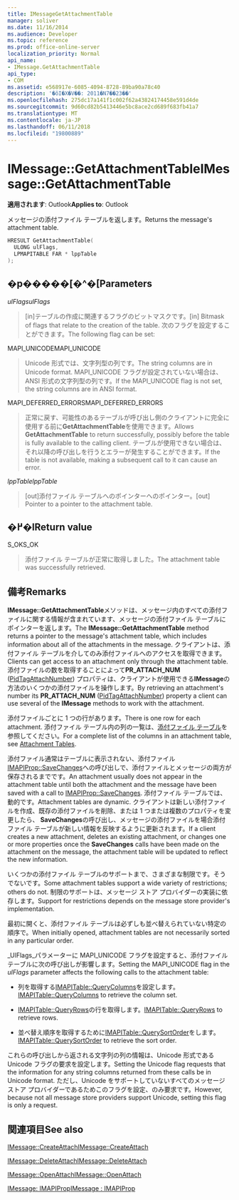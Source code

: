 ```yaml
---
title: IMessageGetAttachmentTable
manager: soliver
ms.date: 11/16/2014
ms.audience: Developer
ms.topic: reference
ms.prod: office-online-server
localization_priority: Normal
api_name:
- IMessage.GetAttachmentTable
api_type:
- COM
ms.assetid: e568917e-6085-4094-8728-89ba90a78c40
description: '�ŏI�X�V��: 2011�N7��23��'
ms.openlocfilehash: 275dc17a141f1c002f62a43824174458e591d4de
ms.sourcegitcommit: 9d60cd82b5413446e5bc8ace2cd689f683fb41a7
ms.translationtype: MT
ms.contentlocale: ja-JP
ms.lasthandoff: 06/11/2018
ms.locfileid: "19800889"
---
```

# <a name="imessagegetattachmenttable"></a><span data-ttu-id="bb34b-103">IMessage::GetAttachmentTable</span><span class="sxs-lookup"><span data-stu-id="bb34b-103">IMessage::GetAttachmentTable</span></span>

  
  
<span data-ttu-id="bb34b-104">**適用されます**: Outlook</span><span class="sxs-lookup"><span data-stu-id="bb34b-104">**Applies to**: Outlook</span></span> 
  
<span data-ttu-id="bb34b-105">メッセージの添付ファイル テーブルを返します。</span><span class="sxs-lookup"><span data-stu-id="bb34b-105">Returns the message's attachment table.</span></span>
  
```cpp
HRESULT GetAttachmentTable(
  ULONG ulFlags,
  LPMAPITABLE FAR * lppTable
);
```

## <a name="parameters"></a><span data-ttu-id="bb34b-106">�p�����[�^�[</span><span class="sxs-lookup"><span data-stu-id="bb34b-106">Parameters</span></span>

 <span data-ttu-id="bb34b-107">_ulFlags_</span><span class="sxs-lookup"><span data-stu-id="bb34b-107">_ulFlags_</span></span>
  
> <span data-ttu-id="bb34b-108">[in]テーブルの作成に関連するフラグのビットマスクです。</span><span class="sxs-lookup"><span data-stu-id="bb34b-108">[in] Bitmask of flags that relate to the creation of the table.</span></span> <span data-ttu-id="bb34b-109">次のフラグを設定することができます。</span><span class="sxs-lookup"><span data-stu-id="bb34b-109">The following flag can be set:</span></span> 
    
<span data-ttu-id="bb34b-110">MAPI_UNICODE</span><span class="sxs-lookup"><span data-stu-id="bb34b-110">MAPI_UNICODE</span></span> 
  
> <span data-ttu-id="bb34b-111">Unicode 形式では、文字列型の列です。</span><span class="sxs-lookup"><span data-stu-id="bb34b-111">The string columns are in Unicode format.</span></span> <span data-ttu-id="bb34b-112">MAPI_UNICODE フラグが設定されていない場合は、ANSI 形式の文字列型の列です。</span><span class="sxs-lookup"><span data-stu-id="bb34b-112">If the MAPI_UNICODE flag is not set, the string columns are in ANSI format.</span></span>
    
<span data-ttu-id="bb34b-113">MAPI_DEFERRED_ERRORS</span><span class="sxs-lookup"><span data-stu-id="bb34b-113">MAPI_DEFERRED_ERRORS</span></span> 
  
> <span data-ttu-id="bb34b-114">正常に戻す、可能性のあるテーブルが呼び出し側のクライアントに完全に使用する前に**GetAttachmentTable**を使用できます。</span><span class="sxs-lookup"><span data-stu-id="bb34b-114">Allows **GetAttachmentTable** to return successfully, possibly before the table is fully available to the calling client.</span></span> <span data-ttu-id="bb34b-115">テーブルが使用できない場合は、それ以降の呼び出しを行うとエラーが発生することができます。</span><span class="sxs-lookup"><span data-stu-id="bb34b-115">If the table is not available, making a subsequent call to it can cause an error.</span></span> 
    
 <span data-ttu-id="bb34b-116">_lppTable_</span><span class="sxs-lookup"><span data-stu-id="bb34b-116">_lppTable_</span></span>
  
> <span data-ttu-id="bb34b-117">[out]添付ファイル テーブルへのポインターへのポインター。</span><span class="sxs-lookup"><span data-stu-id="bb34b-117">[out] Pointer to a pointer to the attachment table.</span></span>
    
## <a name="return-value"></a><span data-ttu-id="bb34b-118">�߂�l</span><span class="sxs-lookup"><span data-stu-id="bb34b-118">Return value</span></span>

<span data-ttu-id="bb34b-119">S_OK</span><span class="sxs-lookup"><span data-stu-id="bb34b-119">S_OK</span></span> 
  
> <span data-ttu-id="bb34b-120">添付ファイル テーブルが正常に取得しました。</span><span class="sxs-lookup"><span data-stu-id="bb34b-120">The attachment table was successfully retrieved.</span></span>
    
## <a name="remarks"></a><span data-ttu-id="bb34b-121">備考</span><span class="sxs-lookup"><span data-stu-id="bb34b-121">Remarks</span></span>

<span data-ttu-id="bb34b-122">**IMessage::GetAttachmentTable**メソッドは、メッセージ内のすべての添付ファイルに関する情報が含まれています、メッセージの添付ファイル テーブルにポインターを返します。</span><span class="sxs-lookup"><span data-stu-id="bb34b-122">The **IMessage::GetAttachmentTable** method returns a pointer to the message's attachment table, which includes information about all of the attachments in the message.</span></span> <span data-ttu-id="bb34b-123">クライアントは、添付ファイル テーブルを介してのみ添付ファイルへのアクセスを取得できます。</span><span class="sxs-lookup"><span data-stu-id="bb34b-123">Clients can get access to an attachment only through the attachment table.</span></span> <span data-ttu-id="bb34b-124">添付ファイルの数を取得することによって**PR_ATTACH_NUM** ([PidTagAttachNumber](pidtagattachnumber-canonical-property.md)) プロパティは、クライアントが使用できる**IMessage**の方法のいくつかの添付ファイルを操作します。</span><span class="sxs-lookup"><span data-stu-id="bb34b-124">By retrieving an attachment's number its **PR_ATTACH_NUM** ([PidTagAttachNumber](pidtagattachnumber-canonical-property.md)) property a client can use several of the **IMessage** methods to work with the attachment.</span></span> 
  
<span data-ttu-id="bb34b-125">添付ファイルごとに 1 つの行があります。</span><span class="sxs-lookup"><span data-stu-id="bb34b-125">There is one row for each attachment.</span></span> <span data-ttu-id="bb34b-126">添付ファイル テーブル内の列の一覧は、[添付ファイル テーブル](attachment-tables.md)を参照してください。</span><span class="sxs-lookup"><span data-stu-id="bb34b-126">For a complete list of the columns in an attachment table, see [Attachment Tables](attachment-tables.md).</span></span>
  
<span data-ttu-id="bb34b-127">添付ファイル通常はテーブルに表示されない、添付ファイル[IMAPIProp::SaveChanges](imapiprop-savechanges.md)への呼び出しで、添付ファイルとメッセージの両方が保存されるまでです。</span><span class="sxs-lookup"><span data-stu-id="bb34b-127">An attachment usually does not appear in the attachment table until both the attachment and the message have been saved with a call to [IMAPIProp::SaveChanges](imapiprop-savechanges.md).</span></span> <span data-ttu-id="bb34b-128">添付ファイル テーブルでは、動的です。</span><span class="sxs-lookup"><span data-stu-id="bb34b-128">Attachment tables are dynamic.</span></span> <span data-ttu-id="bb34b-129">クライアントは新しい添付ファイルを作成、既存の添付ファイルを削除、または 1 つまたは複数のプロパティを変更したら、 **SaveChanges**の呼び出し、メッセージの添付ファイルを場合添付ファイル テーブルが新しい情報を反映するように更新されます。</span><span class="sxs-lookup"><span data-stu-id="bb34b-129">If a client creates a new attachment, deletes an existing attachment, or changes one or more properties once the **SaveChanges** calls have been made on the attachment on the message, the attachment table will be updated to reflect the new information.</span></span> 
  
<span data-ttu-id="bb34b-130">いくつかの添付ファイル テーブルのサポートまで、さまざまな制限です。そうでないです。</span><span class="sxs-lookup"><span data-stu-id="bb34b-130">Some attachment tables support a wide variety of restrictions; others do not.</span></span> <span data-ttu-id="bb34b-131">制限のサポートは、メッセージ ストア プロバイダーの実装に依存します。</span><span class="sxs-lookup"><span data-stu-id="bb34b-131">Support for restrictions depends on the message store provider's implementation.</span></span> 
  
<span data-ttu-id="bb34b-132">最初に開くと、添付ファイル テーブルは必ずしも並べ替えられていない特定の順序で。</span><span class="sxs-lookup"><span data-stu-id="bb34b-132">When initially opened, attachment tables are not necessarily sorted in any particular order.</span></span> 
  
<span data-ttu-id="bb34b-133">_UlFlags_パラメーターに MAPI_UNICODE フラグを設定すると、添付ファイル テーブルに次の呼び出しが影響します。</span><span class="sxs-lookup"><span data-stu-id="bb34b-133">Setting the MAPI_UNICODE flag in the  _ulFlags_ parameter affects the following calls to the attachment table:</span></span> 
  
- <span data-ttu-id="bb34b-134">列を取得する[IMAPITable::QueryColumns](imapitable-querycolumns.md)を設定します。</span><span class="sxs-lookup"><span data-stu-id="bb34b-134">[IMAPITable::QueryColumns](imapitable-querycolumns.md) to retrieve the column set.</span></span> 
    
- <span data-ttu-id="bb34b-135">[IMAPITable::QueryRows](imapitable-queryrows.md)の行を取得します。</span><span class="sxs-lookup"><span data-stu-id="bb34b-135">[IMAPITable::QueryRows](imapitable-queryrows.md) to retrieve rows.</span></span> 
    
- <span data-ttu-id="bb34b-136">並べ替え順序を取得するために[IMAPITable::QuerySortOrder](imapitable-querysortorder.md)をします。</span><span class="sxs-lookup"><span data-stu-id="bb34b-136">[IMAPITable::QuerySortOrder](imapitable-querysortorder.md) to retrieve the sort order.</span></span> 
    
<span data-ttu-id="bb34b-137">これらの呼び出しから返される文字列の列の情報は、Unicode 形式である Unicode フラグの要求を設定します。</span><span class="sxs-lookup"><span data-stu-id="bb34b-137">Setting the Unicode flag requests that the information for any string columns returned from these calls be in Unicode format.</span></span> <span data-ttu-id="bb34b-138">ただし、Unicode をサポートしていないすべてのメッセージ ストア プロバイダーであるためこのフラグを設定、のみ要求です。</span><span class="sxs-lookup"><span data-stu-id="bb34b-138">However, because not all message store providers support Unicode, setting this flag is only a request.</span></span>
  
## <a name="see-also"></a><span data-ttu-id="bb34b-139">関連項目</span><span class="sxs-lookup"><span data-stu-id="bb34b-139">See also</span></span>



[<span data-ttu-id="bb34b-140">IMessage::CreateAttach</span><span class="sxs-lookup"><span data-stu-id="bb34b-140">IMessage::CreateAttach</span></span>](imessage-createattach.md)
  
[<span data-ttu-id="bb34b-141">IMessage::DeleteAttach</span><span class="sxs-lookup"><span data-stu-id="bb34b-141">IMessage::DeleteAttach</span></span>](imessage-deleteattach.md)
  
[<span data-ttu-id="bb34b-142">IMessage::OpenAttach</span><span class="sxs-lookup"><span data-stu-id="bb34b-142">IMessage::OpenAttach</span></span>](imessage-openattach.md)
  
[<span data-ttu-id="bb34b-143">IMessage: IMAPIProp</span><span class="sxs-lookup"><span data-stu-id="bb34b-143">IMessage : IMAPIProp</span></span>](imessageimapiprop.md)

